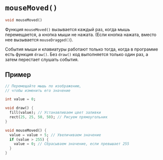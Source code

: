# `mouseMoved()`

```dart
void mouseMoved()
```

Функция `mouseMoved()` вызывается каждый раз, когда мышь перемещается, а кнопка мыши не нажата. (Если кнопка нажата, вместо нее вызывается `mouseDragged()`).

События мыши и клавиатуры работают только тогда, когда в программе есть функция `draw()`. Без `draw()` код выполняется только один раз, а затем перестает слушать события.

## Пример

```dart
// Перемещайте мышь по изображению,
// чтобы изменить его значение

int value = 0;

void draw() {
  fill(value); // Устанавливаем цвет заливки
  rect(25, 25, 50, 50); // Рисуем прямоугольник
}

void mouseMoved() {
  value = value + 5; // Увеличиваем значение
  if (value > 255) {
    value = 0; // Сбрасываем значение, если превышает 255
  }
}
```
